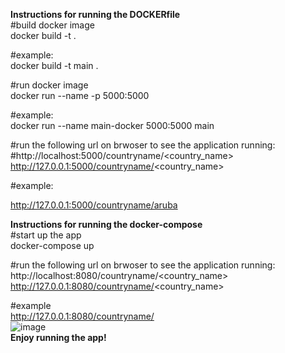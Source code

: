 **Instructions for running the DOCKERfile**    
#build docker image  
docker build -t <name> .    

#example:  
docker build -t main .    

#run docker image  
docker run --name <name> -p 5000:5000 <tagname>    

#example:  
docker run --name main-docker 5000:5000 main    

#run the following url on brwoser to see the application running:
#http://localhost:5000/countryname/<country_name>
http://127.0.0.1:5000/countryname/<country_name>    

#example:

http://127.0.0.1:5000/countryname/aruba    


**Instructions for running the docker-compose**   
#start up the app  
docker-compose up    

#run the following url on brwoser to see the application running:   
http://localhost:8080/countryname/<country_name>  
http://127.0.0.1:8080/countryname/<country_name>    

#example  
http://127.0.0.1:8080/countryname/<aruba>        
![image](https://user-images.githubusercontent.com/82150368/115160313-4bb07880-a0a0-11eb-9820-d8347a75aaca.png)  
 **Enjoy running the app!**
